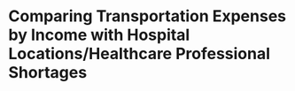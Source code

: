 # Comparing Transportation Expenses by Income with Hospital Locations/Healthcare Professional Shortages
